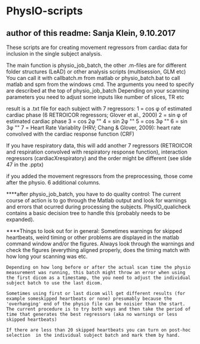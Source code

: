 # PhysIO-scripts
## author of this readme: Sanja Klein, 9.10.2017
These scripts are for creating movement regressors from cardiac data for inclusion in the single subject analysis.

The main function is physio_job_batch, the other .m-files are for different folder structures (LeAD) or other analysis scripts (multisession, GLM etc)
You can call it with callbatch.m from matlab or physio_batch.bat to call matlab and spm from the windows cmd.
The arguments you need to specify are described at the top of physio_job_batch
Depending on your scanning parameters you need to adjust some inputs like number of slices, TR etc

result is a .txt file for each subject with 7 regressors:
1 = cos φ of estimated cardiac phase (6 RETROICOR regressors; Glover et al., 2000)
2 = sin φ of estimated cardiac phase 
3 = cos 2φ ""
4 = sin 2φ ""
5 = cos 3φ ""
6 = sin 3φ ""
7 = Heart Rate Variablity (HRV; Chang & Glover, 2009): heart rate convolved with the cardiac response function (CRF)

If you have respiratory data, this will add another 7 regressors (RETROICOR and respiration convolved with respiratory response function),
interaction regressors (cardiacXrespiratory) and the order might be different (see slide 47 in the .pptx)

if you added the movement regressors from the preprocessing, those come after the physio. 6 additional columns.

****after physio_job_batch, you have to do quality control:
	The current course of action is to go through the Matlab output and look for warnings and errors that ocurred during processing the subjects.
	PhysIO_qualicheck contains a basic decision tree to handle this (probably needs to be expanded). 


****Things to look out for in general:
	Sometimes warnings for skipped heartbeats, weird timing or other problems are displayed in the matlab command window and/or the figures.
	Always look through the warnings and check the figures (everything aligned properly, does the timing match with how long your scanning was etc.
	
	Depending on how long before or after the actual scan time the physio measurement was running, this batch might throw an error when using 
	the first dicom as a timestamp, the you need to adjust the individual subject batch to use the last dicom.
	
	Sometimes using first or last dicom will get different results (for example someskipped heartbeats or none) presumably because the 'overhanging' end of the physio file can be noisier than the start.
	The current procedure is to try both ways and then take the period of time that generates the best regressors (aka no warnings or less skipped heartbeats)
	
	If there are less than 20 skipped heartbeats you can turn on post-hoc selection  in the individual subject batch and mark them by hand.

